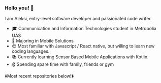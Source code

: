 ### Hello you! 👋

I am Aleksi, entry-level software developer and passionated code writer.

- 🎓 Communication and Information Technologies student in Metropolia UAS
- 📱 Majoring in Mobile Solutions
- 😊 Most familiar with Javascript / React native, but willing to learn new coding languages.
- 📚 Currently learning Sensor Based Mobile Applications with Kotlin.
- ⌚ Spending spare time with family, friends or gym

⬇️Most recent repositories below!⬇️
              
<!--
**aleksikyto/aleksikyto** is a ✨ _special_ ✨ repository because its `README.md` (this file) appears on your GitHub profile.

Here are some ideas to get you started:

- 🔭 I’m currently working on ...
- 🌱 I’m currently learning ...
- 👯 I’m looking to collaborate on ...
- 🤔 I’m looking for help with ...
- 💬 Ask me about ...
- 📫 How to reach me: ...
- 😄 Pronouns: ...
- ⚡ Fun fact: ...
-->
